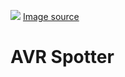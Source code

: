 ![](https://upload.wikimedia.org/wikipedia/commons/9/93/Spark_By_Alexander_Skowalsky_756341.svg)
[Image source](https://commons.m.wikimedia.org/wiki/File:Spark_By_Alexander_Skowalsky_756341.svg)
# AVR Spotter

